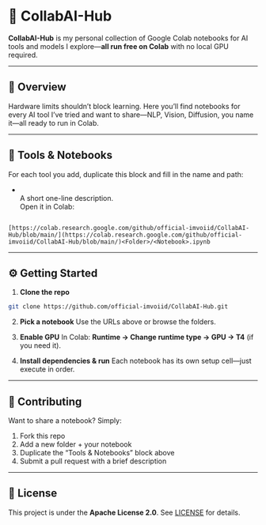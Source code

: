 # 🤖 CollabAI-Hub

**CollabAI-Hub** is my personal collection of Google Colab notebooks for AI tools and models I explore—**all run free on Colab** with no local GPU required.

---

## 🚀 Overview

Hardware limits shouldn’t block learning. Here you’ll find notebooks for every AI tool I’ve tried and want to share—NLP, Vision, Diffusion, you name it—all ready to run in Colab.

---

## 🧰 Tools & Notebooks

For each tool you add, duplicate this block and fill in the name and path:

- **<Tool Name>**  
  A short one-line description.  
  Open it in Colab:  
```

[https://colab.research.google.com/github/official-imvoiid/CollabAI-Hub/blob/main/](https://colab.research.google.com/github/official-imvoiid/CollabAI-Hub/blob/main/)<Folder>/<Notebook>.ipynb

````

---

## ⚙️ Getting Started

1. **Clone the repo**  
 ```bash
 git clone https://github.com/official-imvoiid/CollabAI-Hub.git
````

2. **Pick a notebook**
   Use the URLs above or browse the folders.

3. **Enable GPU**
   In Colab: **Runtime → Change runtime type → GPU → T4** (if you need it).

4. **Install dependencies & run**
   Each notebook has its own setup cell—just execute in order.

---

## 🤝 Contributing

Want to share a notebook? Simply:

1. Fork this repo
2. Add a new folder + your notebook
3. Duplicate the “Tools & Notebooks” block above
4. Submit a pull request with a brief description

---

## 📄 License

This project is under the **Apache License 2.0**. See [LICENSE](LICENSE) for details.


